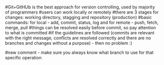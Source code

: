 #Git+GitHUb is the best approach for version controlling, used by majority of programmers
#users can work locally or remotely
#there are 3 stages for changes: working directory, stagging and repository (production)
#basic commands: for local - add, commit, status, log and for remote - push, fetch, merge, pull
#things can be resolved easily before commit, so pay attention to what is committed
#if the guidelines are followed (commits are relevant with the right message, conflicts are resolved correctly and there are no branches and changes without a purpose) - then no problem :)

#new comment - make sure you always know what branch to use for that specific operation